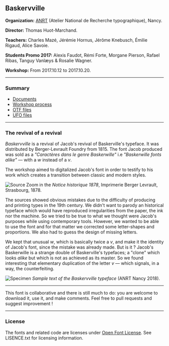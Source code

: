 ## Baskervville

**Organization:** [ANRT](https://anrt-nancy.fr/fr/presentation/) (Atelier National de Recherche typographique), Nancy.

**Director:** Thomas Huot-Marchand.

**Teachers:** Charles Mazé, Jérémie Hornus, Jérôme Knebusch, Émilie Rigaud, Alice Savoie.

**Students Promo 2017:** Alexis Faudot, Rémi Forte, Morgane Pierson, Rafael Ribas, Tanguy Vanlæys & Rosalie Wagner.

**Workshop:** From 2017.10.12 to 2017.10.20.

_____
### Summary

* [Documents]()
* [Workshop process]()
* [OTF files]()
* [UFO files]()

_____

### The revival of a revival
 *Baskervville* is a revival of Jacob's revival of Baskerville's typeface. It was distributed by Berger-Levrault Foundry from 1815. The font Jacob produced was sold as a *"Caractères dans le genre Baskerwille"* i.e *"Baskerwille fonts alike"* — with a *w* instead of a *v*.

 The workshop aimed to digitalized Jacob's font in order to testify to his work which creates a transition between classic and modern styles.

 ![Source](https://bitbucket.org/anrt_type/anrt-2017-baskervville/raw/ab82f14fbb8f70936255ac3211b219d9a0243d8c/FONTS/Samples/Jpeg/181004baskerwille-source.jpg)
 Zoom in the *Notice historique 1878*, Imprimerie Berger Levrault, Strasbourg, 1878.

The sources showed obvious mistakes due to the difficulty of producing and printing types in the 19th century. We didn't want to parody an historical typeface which would have reproduced irregularities from the paper, the ink nor the machine. So we tried to be true to what we thought were Jacob's purposes while using contemporary tools. However, we wanted to be able to use the font and for that matter we corrected some letter-shapes and proportions. We also had to guess the design of missing letters.

We kept that unusual *w*, which is basically twice a *v*, and make it the identity of Jacob's font, since the mistake was already made. But is it ? Jacob's Baskerwille is a strange double of Baskerville's typefaces; a "clone" which looks *alike* but which is not as achieved as its master. So we found interesting that elementary duplication of the letter *v* — which signals, in a way, the counterfeiting.

 ![Specimen](https://bitbucket.org/anrt_type/anrt-2017-baskervville/raw/5f2c38712d25cf34956adfac2857e7e9c96d9217/FONTS/Samples/Jpeg/181012baskervville.jpg)
 *Sample text of the Baskervville typeface* (ANRT Nancy 2018).
_____

 This font is collaborative and there is still much to do: you are welcome to download it, use it, and make comments. Feel free to pull requests and suggest improvement !
_____
### License
The fonts and related code are licenses under [Open Font License](http://scripts.sil.org/OFL). See LISENCE.txt for licensing information.
